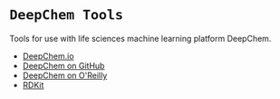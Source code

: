 # `DeepChem Tools`

Tools for use with life sciences machine learning platform DeepChem.

* [DeepChem.io](http://deepchem.io)
* [DeepChem on GitHub](https://github.com/deepchem/deepchem)
* [DeepChem on O'Reilly](https://learning.oreilly.com/library/view/deep-learning-for/9781492039822/)
* [RDKit](https://www.rdkit.org/)


